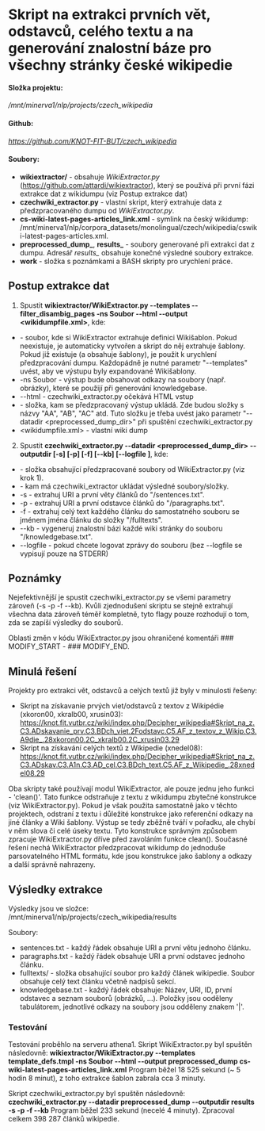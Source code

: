 # Skript na extrakci prvních vět, odstavců, celého textu a na generování znalostní báze pro všechny stránky české wikipedie

#### Složka projektu:
  */mnt/minerva1/nlp/projects/czech_wikipedia*
#### Github:
  *https://github.com/KNOT-FIT-BUT/czech_wikipedia*

#### Soubory:
* **wikiextractor/** - obsahuje _WikiExtractor.py_ (https://github.com/attardi/wikiextractor), který se používá při první fázi extrakce dat z wikidumpu (viz Postup extrakce dat)
* **czechwiki_extractor.py** - vlastní skript, který extrahuje data z předzpracovaného dumpu od *WikiExtractor.py*.
* **cs-wiki-latest-pages-articles_link.xml** - symlink na český wikidump: /mnt/minerva1/nlp/corpora_datasets/monolingual/czech/wikipedia/cswiki-latest-pages-articles.xml.
* **preprocessed_dump_<DATETIME>**, **results_<DATETIME>** - soubory generované při extrakci dat z dumpu. Adresář *results_<DATETIME>* obsahuje konečné výsledné soubory extrakce.
* **work** - složka s poznámkami a BASH skripty pro urychlení práce.
## Postup extrakce dat

1) Spustit **wikiextractor/WikiExtractor.py --templates --filter_disambig_pages <templatefile> -ns Soubor --html --output <outputdir> <wikidumpfile.xml>**, kde:
* <templatefile> - soubor, kde si WikiExtractor extrahuje definici Wikišablon. Pokud neexistuje, je automaticky vytvořen a skript do něj extrahuje šablony. Pokud již existuje (a obsahuje šablony), je použit k urychlení předzpracování dumpu. Každopádně je nutné parametr "--templates" uvést, aby ve výstupu byly expandované Wikišablony.
* -ns Soubor - výstup bude obsahovat odkazy na soubory (např. obrázky), které se použijí při generování knowledgebase.
* --html - czechwiki_extractor.py očekává HTML vstup
* <outputdir> - složka, kam se předzpracovaný výstup ukládá. Zde budou složky s názvy "AA", "AB", "AC" atd. Tuto složku je třeba uvést jako parametr "--datadir <preprocessed_dump_dir>" při spuštění czechwiki_extractor.py
* <wikidumpfile.xml> - vlastní wiki dump

2) Spustit **czechwiki_extractor.py --datadir <preprocessed_dump_dir> --outputdir <outputdir> [-s] [-p] [-f] [--kb] [--logfile <logfile>]**, kde:
* <dumpdir> - složka obsahující předzpracované soubory od WikiExtractor.py (viz krok 1).
* <outputdir> - kam má czechwiki_extractor ukládat výsledné soubory/složky.
* -s - extrahuj URI a první věty článků do "<outputdir>/sentences.txt".
* -p - extrahuj URI a první odstavce článků do "<outputdir>/paragraphs.txt".
* -f - extrahuj celý text každého článku do samostatného souboru se jménem jména článku do složky "<outputdir>/fulltexts". 
* --kb - vygeneruj znalostní bázi každé wiki stránky do souboru "<outputdir>/knowledgebase.txt".
* --logfile <logfile> - pokud chcete logovat zprávy do souboru (bez --logfile se vypisují pouze na STDERR)

## Poznámky

Nejefektivnější je spustit czechwiki_extractor.py se všemi parametry zároveň (-s -p -f --kb). Kvůli zjednodušení skriptu se stejně extrahují všechna data zároveň téměř kompletně, tyto flagy pouze rozhodují o tom, zda se zapíší výsledky do souborů.

Oblasti změn v kódu WikiExtractor.py jsou ohraničené komentáři ### MODIFY_START - ### MODIFY_END.
## Minulá řešení

Projekty pro extrakci vět, odstavců a celých textů již byly v minulosti řešeny:
* Skript na získavanie prvých viet/odstavců z textov z Wikipédie (xkoron00, xkralb00, xrusin03): https://knot.fit.vutbr.cz/wiki/index.php/Decipher_wikipedia#Skript_na_z.C3.ADskavanie_prv.C3.BDch_viet.2Fodstavc.C5.AF_z_textov_z_Wikip.C3.A9die_.28xkoron00.2C_xkralb00.2C_xrusin03.29
* Skript na získavání celých textů z Wikipedie (xnedel08): https://knot.fit.vutbr.cz/wiki/index.php/Decipher_wikipedia#Skript_na_z.C3.ADskav.C3.A1n.C3.AD_cel.C3.BDch_text.C5.AF_z_Wikipedie_.28xnedel08.29

Oba skripty také používají modul WikiExtractor, ale pouze jednu jeho funkci - 'clean()'. Tato funkce odstraňuje z textu z wikidumpu zbytečné konstrukce (viz WikiExtractor.py). Pokud je však použita samostatně jako v těchto projektech, odstraní z textu i důležité konstrukce jako referenční odkazy na jiné články a Wiki šablony. Výstup se tedy zběžně tváří v pořadku, ale chybí v něm slova či celé úseky textu. Tyto konstrukce správným způsobem zpracuje WikiExtractor.py dříve před zavoláním funkce clean().
Současné řešení nechá WikiExtractor předzpracovat wikidump do jednoduše parsovatelného HTML formátu, kde jsou konstrukce jako šablony a odkazy a další správně nahrazeny.

## Výsledky extrakce

Výsledky jsou ve složce:
    /mnt/minerva1/nlp/projects/czech_wikipedia/results

Soubory:
* sentences.txt - každý řádek obsahuje URI a první větu jednoho článku.
* paragraphs.txt - každý řádek obsahuje URI a první odstavec jednoho článku. 
* fulltexts/ - složka obsahující soubor pro každý článek wikipedie. Soubor obsahuje celý text článku včetně nadpisů sekcí.
* knowledgebase.txt - každý řádek obsahuje: Název, URI, ID, první odstavec a seznam souborů (obrázků, ...). Položky jsou ooděleny tabulátorem, jednotlivé odkazy na soubory jsou odděleny znakem '|'.

### Testování 
Testování proběhlo na serveru athena1.
Skript WikiExtractor.py byl spuštěn následovně:
   **wikiextractor/WikiExtractor.py --templates template_defs.tmpl -ns Soubor --html --output preprocessed_dump cs-wiki-latest-pages-articles_link.xml**
   Program běžel 18 525 sekund (~ 5 hodin 8 minut), z toho extrakce šablon zabrala cca 3 minuty.

   Skript czechwiki_extractor.py byl spuštěn následovně:
       **czechwiki_extractor.py --datadir preprocessed_dump --outputdir results -s -p -f --kb**
	   Program běžel 233 sekund (necelé 4 minuty). Zpracoval celkem 398 287 článků wikipedie.

